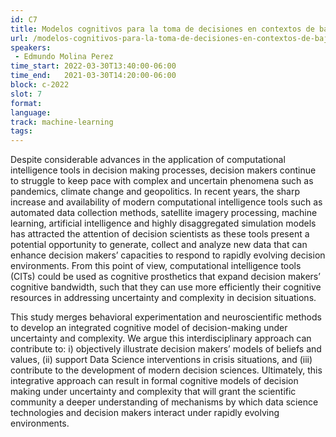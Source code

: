```yaml
---
id: C7
title: Modelos cognitivos para la toma de decisiones en contextos de baja certidumbre
url: /modelos-cognitivos-para-la-toma-de-decisiones-en-contextos-de-baja-certidumbre
speakers:
 - Edmundo Molina Perez
time_start: 2022-03-30T13:40:00-06:00
time_end:   2021-03-30T14:20:00-06:00
block: c-2022
slot: 7
format: 
language: 
track: machine-learning
tags:
---
```


Despite considerable advances in the application of computational intelligence tools in decision making processes, decision makers continue to struggle to keep pace with complex and uncertain phenomena such as pandemics, climate change and geopolitics. In recent years, the sharp increase and availability of modern computational intelligence tools such as automated data collection methods, satellite imagery processing, machine learning, artificial intelligence and highly disaggregated simulation models has attracted the attention of decision scientists as these tools present a potential opportunity to generate, collect and analyze new data that can enhance decision makers’ capacities to respond to rapidly evolving decision environments. From this point of view, computational intelligence tools (CITs) could be used as cognitive prosthetics that expand decision makers’ cognitive bandwidth, such that they can use more efficiently their cognitive resources in addressing uncertainty and complexity in decision situations.

This study merges behavioral experimentation and neuroscientific methods to develop an integrated cognitive model of decision-making under uncertainty and complexity. We argue this interdisciplinary approach can contribute to: i) objectively illustrate decision makers’ models of beliefs and values, (ii) support Data Science interventions in crisis situations, and (iii) contribute to the development of modern decision sciences. Ultimately, this integrative approach can result in formal cognitive models of decision making under uncertainty and complexity that will grant the scientific community a deeper understanding of mechanisms by which data science technologies and decision makers interact under rapidly evolving environments.

